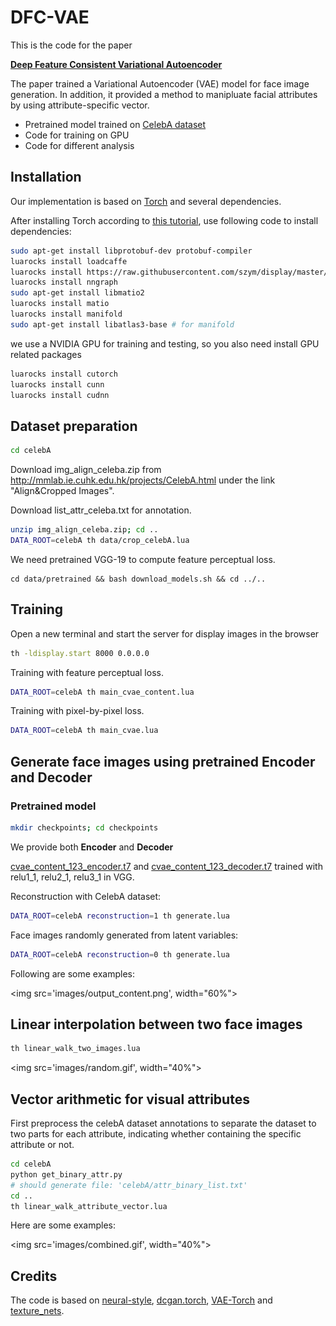 
# DFC-VAE

This is the code for the paper

**[Deep Feature Consistent Variational Autoencoder](https://houxianxu.github.io/assets/project/dfcvae)**

The paper trained a Variational Autoencoder (VAE) model for face image generation. In addition, it provided a method to manipluate facial attributes by using attribute-specific vector.
<!-- ![This is a title]('images/results.png') -->

- Pretrained model trained on [CelebA dataset](http://mmlab.ie.cuhk.edu.hk/projects/CelebA.html)
- Code for training on GPU
- Code for different analysis

## Installation
Our implementation is based on [Torch](http://torch.ch/) and several dependencies.

After installing Torch according to [this tutorial](http://torch.ch/docs/getting-started.html), use following code to install dependencies:

```bash
sudo apt-get install libprotobuf-dev protobuf-compiler
luarocks install loadcaffe
luarocks install https://raw.githubusercontent.com/szym/display/master/display-scm-0.rockspec
luarocks install nngraph
sudo apt-get install libmatio2
luarocks install matio
luarocks install manifold
sudo apt-get install libatlas3-base # for manifold
```

we use a NVIDIA GPU for training and testing, so you also need install GPU related packages

```bash
luarocks install cutorch
luarocks install cunn
luarocks install cudnn
```

## Dataset preparation

```bash
cd celebA
```
Download img_align_celeba.zip from http://mmlab.ie.cuhk.edu.hk/projects/CelebA.html under the link "Align&Cropped Images".

Download list_attr_celeba.txt for annotation.

```bash
unzip img_align_celeba.zip; cd ..
DATA_ROOT=celebA th data/crop_celebA.lua
```

We need pretrained VGG-19 to compute feature perceptual loss.
```
cd data/pretrained && bash download_models.sh && cd ../..
```

## Training

Open a new terminal and start the server for display images in the browser
```bash
th -ldisplay.start 8000 0.0.0.0
```

Training with feature perceptual loss.
```bash
DATA_ROOT=celebA th main_cvae_content.lua
```

Training with pixel-by-pixel loss.
```bash
DATA_ROOT=celebA th main_cvae.lua
```

## Generate face images using pretrained Encoder and Decoder

### Pretrained model

```bash
mkdir checkpoints; cd checkpoints
```

We provide both **Encoder** and **Decoder**

[cvae_content_123_encoder.t7](https://drive.google.com/open?id=0B2Nu6PGoZ7p4UDRpYUcxOW9Rd2s) and [cvae_content_123_decoder.t7](https://drive.google.com/open?id=0B2Nu6PGoZ7p4ZHRMTnFrUXVIck0) trained with relu1_1, relu2_1, relu3_1 in VGG.


Reconstruction with CelebA dataset:
```bash
DATA_ROOT=celebA reconstruction=1 th generate.lua
```

Face images randomly generated from latent variables:
```bash
DATA_ROOT=celebA reconstruction=0 th generate.lua
```

Following are some examples:

<img src='images/output_content.png', width="60%">

## Linear interpolation between two face images

```bash
th linear_walk_two_images.lua
```
<!-- <img src='images/linear_walk_man.jpg', width="60%"> -->
<img src='images/random.gif', width="40%">

## Vector arithmetic for visual attributes

First preprocess the celebA dataset annotations to separate the dataset to two parts for each attribute, indicating whether containing the specific attribute or not.

```bash
cd celebA
python get_binary_attr.py
# should generate file: 'celebA/attr_binary_list.txt'
cd ..
th linear_walk_attribute_vector.lua
```

Here are some examples:

<img src='images/combined.gif', width="40%">
<!-- <img src='images/output_add_glass.jpg', width="60%"> -->

## Credits

The code is based on [neural-style](https://github.com/jcjohnson/neural-style), [dcgan.torch](https://github.com/soumith/dcgan.torch), [VAE-Torch](https://github.com/y0ast/VAE-Torch) and [texture_nets](https://github.com/DmitryUlyanov/texture_nets).



